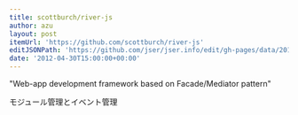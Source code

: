 ```yaml
---
title: scottburch/river-js
author: azu
layout: post
itemUrl: 'https://github.com/scottburch/river-js'
editJSONPath: 'https://github.com/jser/jser.info/edit/gh-pages/data/2012/04/index.json'
date: '2012-04-30T15:00:00+00:00'
---
```

"Web-app development framework based on Facade/Mediator pattern"

モジュール管理とイベント管理
